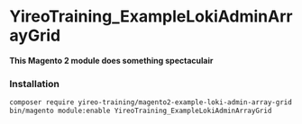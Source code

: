 # YireoTraining_ExampleLokiAdminArrayGrid

**This Magento 2 module does something spectaculair**

### Installation
```bash
composer require yireo-training/magento2-example-loki-admin-array-grid
bin/magento module:enable YireoTraining_ExampleLokiAdminArrayGrid
```